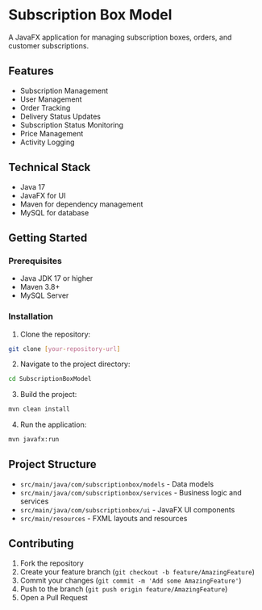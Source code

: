 # Subscription Box Model

A JavaFX application for managing subscription boxes, orders, and customer subscriptions.

## Features

- Subscription Management
- User Management
- Order Tracking
- Delivery Status Updates
- Subscription Status Monitoring
- Price Management
- Activity Logging

## Technical Stack

- Java 17
- JavaFX for UI
- Maven for dependency management
- MySQL for database

## Getting Started

### Prerequisites

- Java JDK 17 or higher
- Maven 3.8+
- MySQL Server

### Installation

1. Clone the repository:
```bash
git clone [your-repository-url]
```

2. Navigate to the project directory:
```bash
cd SubscriptionBoxModel
```

3. Build the project:
```bash
mvn clean install
```

4. Run the application:
```bash
mvn javafx:run
```

## Project Structure

- `src/main/java/com/subscriptionbox/models` - Data models
- `src/main/java/com/subscriptionbox/services` - Business logic and services
- `src/main/java/com/subscriptionbox/ui` - JavaFX UI components
- `src/main/resources` - FXML layouts and resources

## Contributing

1. Fork the repository
2. Create your feature branch (`git checkout -b feature/AmazingFeature`)
3. Commit your changes (`git commit -m 'Add some AmazingFeature'`)
4. Push to the branch (`git push origin feature/AmazingFeature`)
5. Open a Pull Request 